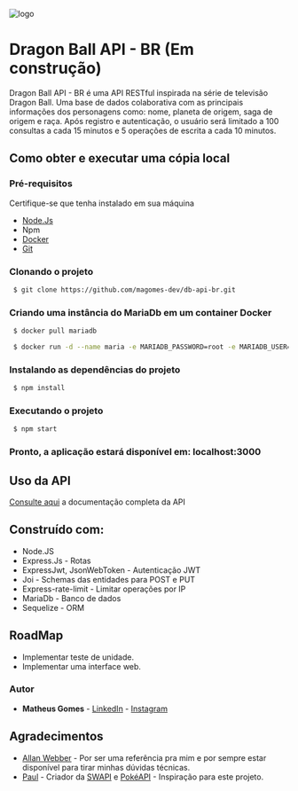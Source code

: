 ![logo](https://img.elo7.com.br/product/original/1C553C0/painel-festa-2x1m-dragon-ball-super-goku.jpg)

# Dragon Ball API - BR (Em construção)
Dragon Ball API - BR é uma API RESTful inspirada na série de televisão Dragon Ball. Uma base de dados colaborativa com as principais informações dos personagens como: nome, planeta de origem, saga de origem e raça.
Após registro e autenticação, o usuário será limitado a 100 consultas a cada 15 minutos e 5 operações de escrita a cada 10 minutos.

## Como obter e executar uma cópia local

### Pré-requisitos 
Certifique-se que tenha instalado em sua máquina
* [Node.Js](https://nodejs.org/en/download/)  
* Npm
* [Docker](https://docs.docker.com/)
* [Git](https://git-scm.com/downloads)

### Clonando o projeto
``` bash
 $ git clone https://github.com/magomes-dev/db-api-br.git
```
### Criando uma instância do MariaDb em um container Docker
``` bash
 $ docker pull mariadb
```
``` bash
 $ docker run -d --name maria -e MARIADB_PASSWORD=root -e MARIADB_USER=dbapi -e MARIADB_DATABASE=db-api-br -p 3306:3306  mariadb
```
### Instalando as dependências do projeto
``` bash
 $ npm install
```
### Executando o projeto
``` bash
 $ npm start
```

### Pronto, a aplicação estará disponível em: localhost:3000

## Uso da API
[Consulte aqui](https://documenter.getpostman.com/view/2137744/SzYbzHpb) a documentação completa da API 

## Construído com:
* Node.JS
* Express.Js - Rotas
* ExpressJwt, JsonWebToken - Autenticação JWT
* Joi - Schemas das entidades para POST e PUT
* Express-rate-limit - Limitar operações por IP
* MariaDb - Banco de dados
* Sequelize - ORM

## RoadMap
* Implementar teste de unidade.
* Implementar uma interface web.

### Autor
* **Matheus Gomes** - [LinkedIn](https://www.linkedin.com/in/matheusandradegomes/) - [Instagram](https://www.instagram.com/gomesreal/)

## Agradecimentos
* [Allan Webber](https://github.com/allanweber) - Por ser uma referência pra mim e por sempre estar disponível para tirar minhas dúvidas técnicas.
* [Paul](https://github.com/phalt) - Criador da [SWAPI](https://swapi.co) e [PokéAPI](https://pokeapi.co) - Inspiração para este projeto.
